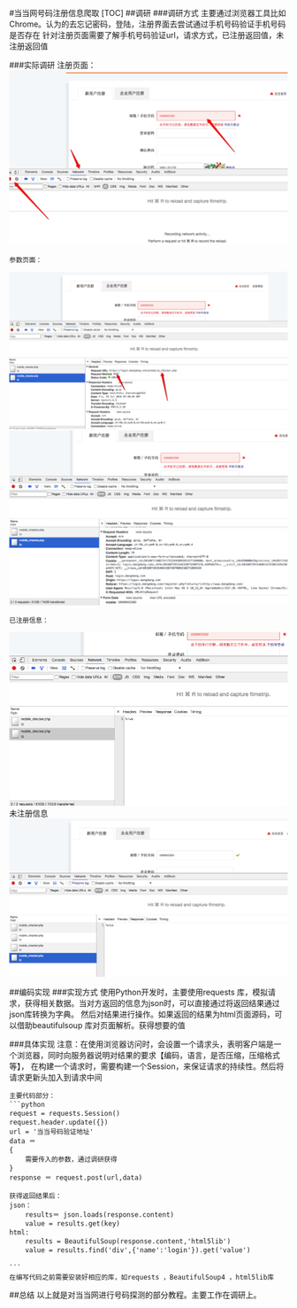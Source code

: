 #当当网号码注册信息爬取
[TOC]
##调研
###调研方式
    主要通过浏览器工具比如Chrome。认为的去忘记密码，登陆，注册界面去尝试通过手机号码验证手机号码是否存在
    针对注册页面需要了解手机号码验证url，请求方式，已注册返回值，未注册返回值


###实际调研
    注册页面：
![register page](https://raw.githubusercontent.com/CW0606/pics/master/learn_crawler/dangdang/register_page.png)
    
    
    
    参数页面：
![params](https://raw.githubusercontent.com/CW0606/pics/master/learn_crawler/dangdang/params.png)
![param2](https://raw.githubusercontent.com/CW0606/pics/master/learn_crawler/dangdang/params2.png)
    
    已注册信息：
![param2](https://raw.githubusercontent.com/CW0606/pics/master/learn_crawler/dangdang/registered.png)
    未注册信息
![param2](https://raw.githubusercontent.com/CW0606/pics/master/learn_crawler/dangdang/unregistered.png)
    
    
##编码实现
###实现方式
    使用Python开发时，主要使用requests 库，模拟请求，获得相关数据。当对方返回的信息为json时，可以直接通过将返回结果通过json库转换为字典。
    然后对结果进行操作。如果返回的结果为html页面源码，可以借助beautifulsoup 库对页面解析。获得想要的值
    
###具体实现
    注意：在使用浏览器访问时，会设置一个请求头，表明客户端是一个浏览器，同时向服务器说明对结果的要求【编码，语言，是否压缩，压缩格式等】，
    在构建一个请求时，需要构建一个Session，来保证请求的持续性。然后将请求更新头加入到请求中间
    
    主要代码部分：
    ```python
    request = requests.Session()
    request.header.update({})
    url = '当当号码验证地址'
    data ＝ 
    {
        需要传入的参数，通过调研获得
    }
    response ＝ request.post(url,data)
    
    获得返回结果后：
    json：
        results＝ json.loads(response.content)
        value = results.get(key)
    html:
        results = BeautifulSoup(response.content,'html5lib')
        value = results.find('div',{'name':'login'}).get('value')
    
    ```
    在编写代码之前需要安装好相应的库，如requests ，BeautifulSoup4 ，html5lib库
    
##总结
    以上就是对当当网进行号码探测的部分教程。主要工作在调研上。 
    
    
    


